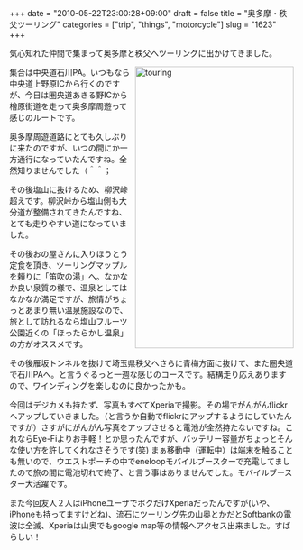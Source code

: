 +++
date = "2010-05-22T23:00:28+09:00"
draft = false
title = "奥多摩・秩父ツーリング"
categories = ["trip", "things", "motorcycle"]
slug = "1623"
+++

気心知れた仲間で集まって奥多摩と秩父へツーリングに出かけてきました。

<a title="touring by けるる, on Flickr" href="https://www.flickr.com/photos/keruru/4632267818/"><img src="https://farm5.static.flickr.com/4042/4632267818_23b0bf2c9e.jpg" alt="touring" width="281" height="500" align="right" /></a>集合は中央道石川PA。いつもなら中央道上野原ICから行くのですが、今日は圏央道あきる野ICから檜原街道を走って奥多摩周遊って感じのルートです。

奥多摩周遊道路にとても久しぶりに来たのですが、いつの間にか一方通行になっていたんですね。全然知りませんでした（＾＾；

その後塩山に抜けるため、柳沢峠超えです。柳沢峠から塩山側も大分道が整備されてきたんですね、とても走りやすい道になっていました。

その後おの屋さんに入りほうとう定食を頂き、ツーリングマップルを頼りに「笛吹の湯」へ。なかなか良い泉質の様で、温泉としてはなかなか満足ですが、旅情がちょっとあまり無い温泉施設なので、旅として訪れるなら塩山フルーツ公園近くの「ほったらかし温泉」の方がオススメです。

その後雁坂トンネルを抜けて埼玉県秩父へさらに青梅方面に抜けて、また圏央道で石川PAへ。と言うぐるっと一週な感じのコースです。結構走り応えありますので、ワインディングを楽しむのに良かったかも。

今回はデジカメも持たず、写真もすべてXperiaで撮影。その場でがんがんflickrへアップしていきました。（と言うか自動でflickrにアップするようにしていたんですが）さすがにがんがん写真をアップさせると電池が全然持たないですね。これならEye-Fiよりお手軽！とか思ったんですが、バッテリー容量がちょっとそんな使い方を許してくれなさそうです(笑)
まぁ移動中（運転中）は端末を触ることも無いので、ウエストポーチの中でeneloopモバイルブースターで充電してましたので旅の間に電池切れで終了、と言う事はありませんでした。モバイルブースター大活躍です。

また今回友人２人はiPhoneユーザでボクだけXperiaだったんですが(いや、iPhoneも持ってますけどね)、流石にツーリング先の山奥とかだとSoftbankの電波は全滅、Xperiaは山奥でもgoogle map等の情報へアクセス出来ました。すばらしい！
